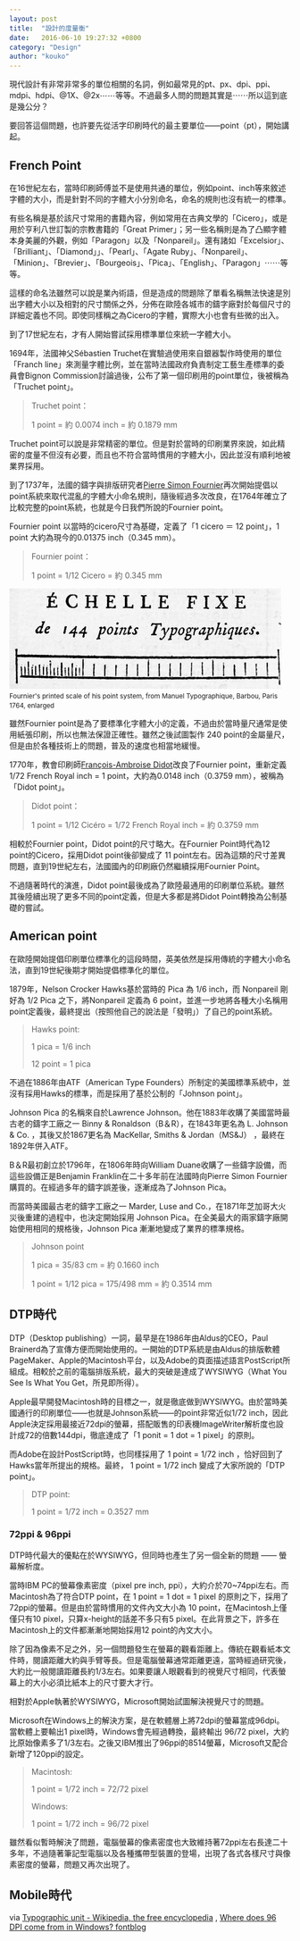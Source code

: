 ```yaml
---
layout: post
title:  "設計的度量衡"
date:   2016-06-10 19:27:32 +0800
category: "Design"
author: "kouko"
---
```


現代設計有非常非常多的單位相關的名詞，例如最常見的pt、px、dpi、ppi、mdpi、hdpi、@1X、@2x⋯⋯等等。不過最多人問的問題其實是⋯⋯所以這到底是幾公分？

要回答這個問題，也許要先從活字印刷時代的最主要單位——point（pt），開始講起。

## French Point

在16世紀左右，當時印刷師傅並不是使用共通的單位，例如point、inch等來敘述字體的大小，而是針對不同的字體大小分別命名，命名的規則也沒有統一的標準。

有些名稱是基於該尺寸常用的書籍內容，例如常用在古典文學的「Cicero」，或是用於亨利八世訂製的宗教書籍的「Great Primer」；另一些名稱則是為了凸顯字體本身美麗的外觀，例如「Paragon」以及「Nonpareil」。還有諸如「Excelsior」、「Brilliant」、「Diamond」」、「Pearl」、「Agate Ruby」、「Nonpareil」、「Minion」、「Brevier」、「Bourgeois」、「Pica」、「English」、「Paragon」⋯⋯等等。

這樣的命名法雖然可以說是業內術語，但是造成的問題除了單看名稱無法快速是別出字體大小以及相對的尺寸關係之外，分佈在歐陸各城市的鑄字廠對於每個尺寸的詳細定義也不同。即使同樣稱之為Cicero的字體，實際大小也會有些微的出入。

到了17世紀左右，才有人開始嘗試採用標準單位來統一字體大小。

1694年，法國神父Sébastien Truchet在實驗過使用來自銀器製作時使用的單位「Franch line」來測量字體比例，並在當時法國政府負責制定工藝生產標準的委員會Bignon Commission討論過後，公布了第一個印刷用的point單位，後被稱為「Truchet point」。

> Truchet point：
>
> 1 point = 約 0.0074 inch = 約 0.1879 mm

Truchet point可以說是非常精密的單位。但是對於當時的印刷業界來說，如此精密的度量不但沒有必要，而且也不符合當時慣用的字體大小，因此並沒有順利地被業界採用。

到了1737年，法國的鑄字與排版研究者[Pierre Simon Fournier](https://en.wikipedia.org/wiki/Pierre_Simon_Fournier)再次開始提倡以point系統來取代混亂的字體大小命名規則，隨後經過多次改良，在1764年確立了比較完整的point系統，也就是今日我們所說的Fournier point。

Fournier point 以當時的cicero尺寸為基礎，定義了「1 cicero ＝ 12 point」，1 point 大約為現今的0.01375 inch（0.345 mm）。

> Fournier point：
>
> 1 point = 1/12 Cicero = 約 0.345 mm

![Fournier's printed scale of his point system, from Manuel Typographique, Barbou, Paris 1764, enlarged](/img/2016-06-10-design-measure/FournierScale144pts.jpg)
<small>Fournier's printed scale of his point system, from Manuel Typographique, Barbou, Paris 1764, enlarged</small>

雖然Fournier point是為了要標準化字體大小的定義，不過由於當時量尺通常是使用紙張印刷，所以也無法保證正確性。雖然之後試圖製作 240 point的金屬量尺，但是由於各種技術上的問題，普及的速度也相當地緩慢。

1770年，教會印刷師[François-Ambroise Didot](https://en.wikipedia.org/wiki/Didot_family#Fran.C3.A7ois-Ambroise_Didot)改良了Fournier point，重新定義1/72 French Royal inch = 1 point，大約為0.0148 inch（0.3759 mm），被稱為「Didot point」。

> Didot point：
>
> 1 point = 1/12 Cicéro = 1/72 French Royal inch = 約 0.3759 mm

相較於Fournier point，Didot point的尺寸略大。在Fournier Point時代為12 point的Cicero，採用Didot point後卻變成了 11 point左右。因為這類的尺寸差異問題，直到19世紀左右，法國國內的印刷廠仍然繼續採用Fournier Point。

不過隨著時代的演進，Didot point最後成為了歐陸最通用的印刷單位系統。雖然其後陸續出現了更多不同的point定義，但是大多都是將Didot Point轉換為公制基礎的嘗試。

## American point
在歐陸開始提倡印刷單位標準化的這段時間，英美依然是採用傳統的字體大小命名法，直到19世紀後期才開始提倡標準化的單位。

1879年，Nelson Crocker Hawks基於當時的 Pica 為 1/6 inch，而 Nonpareil 剛好為 1/2 Pica 之下，將Nonpareil 定義為 6 point，並進一步地將各種大小名稱用 point定義後，最終提出（按照他自己的說法是「發明」）了自己的point系統。

> Hawks point:
>
> 1 pica = 1/6 inch
>
> 12 point = 1 pica

不過在1886年由ATF（American Type Founders）所制定的美國標準系統中，並沒有採用Hawks的標準，而是採用了基於公制的「Johnson point」。

Johnson Pica 的名稱來自於Lawrence Johnson。他在1883年收購了美國當時最古老的鑄字工廠之一 Binny & Ronaldson（B＆R），在1843年更名為 L. Johnson & Co. ，其後又於1867更名為 MacKellar, Smiths & Jordan（MS&J） ，最終在1892年併入ATF。

B＆R最初創立於1796年，在1806年時向William Duane收購了一些鑄字設備，而這些設備正是Benjamin Franklin在二十多年前在法國時向Pierre Simon Fournier購買的。在經過多年的鑄字誤差後，逐漸成為了Johnson Pica。

而當時美國最古老的鑄字工廠之一 Marder, Luse and Co.，在1871年芝加哥大火災後重建的過程中，也決定開始採用 Johnson Pica。在全美最大的兩家鑄字廠開始使用相同的規格後，Johnson Pica 漸漸地變成了業界的標準規格。

> Johnson point
>
> 1 pica = 35/83 cm = 約 0.1660 inch
>
> 1 point = 1/12 pica = 175/498 mm = 約 0.3514 mm

## DTP時代
DTP（Desktop publishing）一詞，最早是在1986年由Aldus的CEO，Paul Brainerd為了宣傳方便而開始使用的。一開始的DTP系統是由Aldus的排版軟體PageMaker、Apple的Macintosh平台，以及Adobe的頁面描述語言PostScript所組成。相較於之前的電腦排版系統，最大的突破是達成了WYSIWYG（What You See Is What You Get，所見即所得）。

Apple最早開發Macintosh時的目標之一，就是徹底做到WYSIWYG。由於當時美國通行的印刷單位——也就是Johnson系統——的point非常近似1/72 inch，因此Apple決定採用最接近72dpi的螢幕，搭配販售的印表機ImageWriter解析度也設計成72的倍數144dpi，徹底達成了「1 ponit = 1 dot = 1 pixel」的原則。

而Adobe在設計PostScript時，也同樣採用了 1 point = 1/72 inch ，恰好回到了Hawks當年所提出的規格。最終， 1 point = 1/72 inch 變成了大家所說的「DTP point」。

> DTP point:
>
> 1 point = 1/72 inch = 0.3527 mm

### 72ppi & 96ppi
DTP時代最大的優點在於WYSIWYG，但同時也產生了另一個全新的問題 —— 螢幕解析度。

當時IBM PC的螢幕像素密度（pixel pre inch, ppi），大約介於70~74ppi左右。而Macintosh為了符合DTP point，在 1 point = 1 dot = 1 pixel 的原則之下，採用了72ppi的螢幕。但是由於當時慣用的文件內文大小為 10 point，在Macintosh上僅僅只有10 pixel，只算x-height的話差不多只有5 pixel。在此背景之下，許多在Macintosh上的文件都漸漸地開始採用12 point的內文大小。

除了因為像素不足之外，另一個問題發生在螢幕的觀看距離上。傳統在觀看紙本文件時，閱讀距離大約與手臂等長。但是電腦螢幕通常距離更遠，當時經過研究後，大約比一般閱讀距離長約1/3左右。如果要讓人眼觀看到的視覺尺寸相同，代表螢幕上的大小必須比紙本上的尺寸要大才行。

相對於Apple執著於WYSIWYG，Microsoft開始試圖解決視覺尺寸的問題。

Microsoft在Windows上的解決方案，是在軟體層上將72dpi的螢幕當成96dpi。當軟體上要輸出1 pixel時，Windows會先經過轉換，最終輸出 96/72 pixel，大約比原始像素多了1/3左右。之後又IBM推出了96ppi的8514螢幕，Microsoft又配合新增了120ppi的設定。

> Macintosh:
>
> 1 point = 1/72 inch = 72/72 pixel    
>
> Windows:
>
> 1 point = 1/72 inch = 96/72 pixel

雖然看似暫時解決了問題，電腦螢幕的像素密度也大致維持著72ppi左右長達二十多年，不過隨著筆記型電腦以及各種攜帶型裝置的登場，出現了各式各樣尺寸與像素密度的螢幕，問題又再次出現了。

## Mobile時代


via
[Typographic unit - Wikipedia, the free encyclopedia](https://en.wikipedia.org/wiki/Typographic_unit)
, [Where does 96 DPI come from in Windows? fontblog](https://blogs.msdn.microsoft.com/fontblog/2005/11/08/where-does-96-dpi-come-from-in-windows/)
